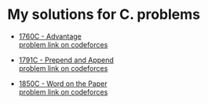 #  My solutions for C. problems
- [1760C - Advantage](https://github.com/ShaadyEmad/Codeforces_Python_Solutions/blob/main/C/1760C%20-%20Advantage.py)\
[problem link on codeforces](https://codeforces.com/contest/1760/problem/C)

- [1791C - Prepend and Append](https://github.com/ShaadyEmad/Codeforces_Python_Solutions/blob/main/C/1791C%20-%20Prepend%20and%20Append.py)\
[problem link on codeforces](https://codeforces.com/contest/1791/problem/C)

- [1850C - Word on the Paper](https://github.com/ShaadyEmad/Codeforces_Python_Solutions/blob/main/C/1850C%20-%20Word%20on%20the%20Paper.py)\
[problem link on codeforces](https://codeforces.com/contest/1850/problem/C)
